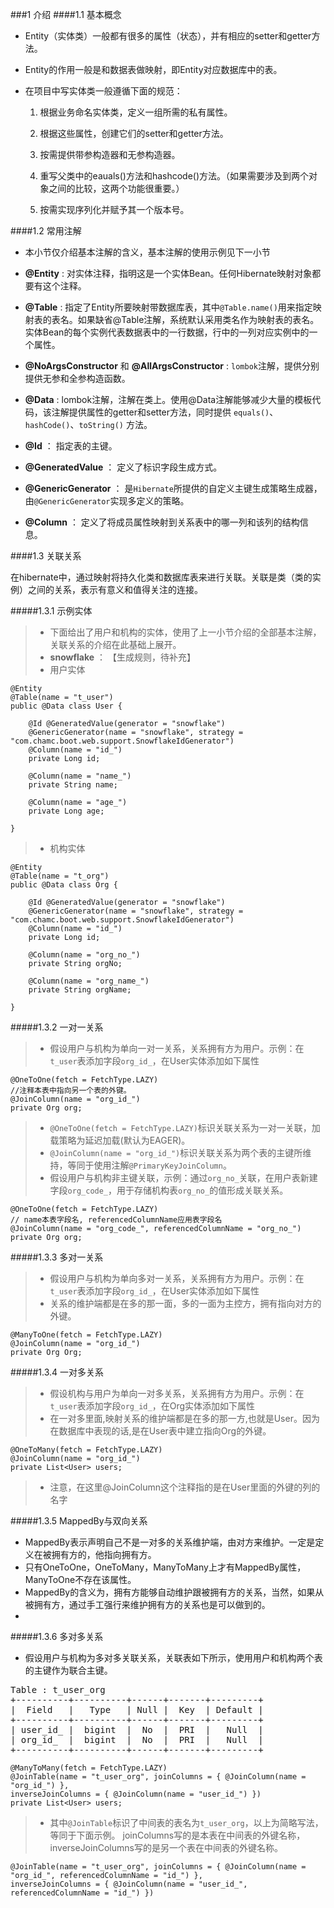 ###1 介绍
####1.1 基本概念

- Entity（实体类）一般都有很多的属性（状态），并有相应的setter和getter方法。
- Entity的作用一般是和数据表做映射，即Entity对应数据库中的表。
- 在项目中写实体类一般遵循下面的规范：

	1. 根据业务命名实体类，定义一组所需的私有属性。
	
	2. 根据这些属性，创建它们的setter和getter方法。
	
	3. 按需提供带参构造器和无参构造器。
	
	4. 重写父类中的eauals()方法和hashcode()方法。（如果需要涉及到两个对象之间的比较，这两个功能很重要。）

	5. 按需实现序列化并赋予其一个版本号。

####1.2 常用注解

- 本小节仅介绍基本注解的含义，基本注解的使用示例见下一小节

- **@Entity** : 对实体注释，指明这是一个实体Bean。任何Hibernate映射对象都要有这个注释。

- **@Table** : 指定了Entity所要映射带数据库表，其中`@Table.name()`用来指定映射表的表名。如果缺省@Table注解，系统默认采用类名作为映射表的表名。实体Bean的每个实例代表数据表中的一行数据，行中的一列对应实例中的一个属性。

- **@NoArgsConstructor** 和 **@AllArgsConstructor** : `lombok`注解，提供分别提供无参和全参构造函数。

- **@Data** : lombok注解，注解在类上。使用@Data注解能够减少大量的模板代码，该注解提供属性的getter和setter方法，同时提供 `equals()`、`hashCode()`、`toString()` 方法。

- **@Id** ： 指定表的主键。

- **@GeneratedValue** ： 定义了标识字段生成方式。

- **@GenericGenerator** ： 是`Hibernate`所提供的自定义主键生成策略生成器，由`@GenericGenerator`实现多定义的策略。

- **@Column** ： 定义了将成员属性映射到关系表中的哪一列和该列的结构信息。


####1.3 关联关系

在hibernate中，通过映射将持久化类和数据库表来进行关联。关联是类（类的实例）之间的关系，表示有意义和值得关注的连接。

#####1.3.1 示例实体

> - 下面给出了用户和机构的实体，使用了上一小节介绍的全部基本注解，关联关系的介绍在此基础上展开。
> - **snowflake** ： 【生成规则，待补充】
> - 用户实体

	@Entity
	@Table(name = "t_user")
	public @Data class User {
	
		@Id @GeneratedValue(generator = "snowflake")
		@GenericGenerator(name = "snowflake", strategy = "com.chamc.boot.web.support.SnowflakeIdGenerator")
		@Column(name = "id_")
		private Long id;
		
		@Column(name = "name_")
		private String name;
		
		@Column(name = "age_")
		private Long age;
		
	}

> - 机构实体

	@Entity
	@Table(name = "t_org")
	public @Data class Org {
	
		@Id @GeneratedValue(generator = "snowflake")
		@GenericGenerator(name = "snowflake", strategy = "com.chamc.boot.web.support.SnowflakeIdGenerator")
		@Column(name = "id_")
		private Long id;
		
		@Column(name = "org_no_")
		private String orgNo;
		
		@Column(name = "org_name_")
		private String orgName;
		
	}

#####1.3.2 一对一关系

> - 假设用户与机构为单向一对一关系，关系拥有方为用户。示例：在`t_user`表添加字段`org_id_`，在User实体添加如下属性

	@OneToOne(fetch = FetchType.LAZY)
	//注释本表中指向另一个表的外键。
	@JoinColumn(name = "org_id_")
	private Org org;

> - `@OneToOne(fetch = FetchType.LAZY)`标识关联关系为一对一关联，加载策略为延迟加载(默认为EAGER)。                 
> - `@JoinColumn(name = "org_id_")`标识关联关系为两个表的主键所维持，等同于使用注解`@PrimaryKeyJoinColumn`。
> - 假设用户与机构非主键关联，示例：通过`org_no_`关联，在用户表新建字段`org_code_`，用于存储机构表`org_no_`的值形成关联关系。

	@OneToOne(fetch = FetchType.LAZY)
	// name本表字段名, referencedColumnName应用表字段名
	@JoinColumn(name = "org_code_", referencedColumnName = "org_no_")
	private Org org;

#####1.3.3 多对一关系

> - 假设用户与机构为单向多对一关系，关系拥有方为用户。示例：在`t_user`表添加字段`org_id_`，在User实体添加如下属性
> - 关系的维护端都是在多的那一面，多的一面为主控方，拥有指向对方的外键。 

	@ManyToOne(fetch = FetchType.LAZY)
	@JoinColumn(name = "org_id_")
	private Org Org;

#####1.3.4 一对多关系

> - 假设机构与用户为单向一对多关系，关系拥有方为用户。示例：在`t_user`表添加字段`org_id_`，在Org实体添加如下属性
> - 在一对多里面,映射关系的维护端都是在多的那一方,也就是User。因为在数据库中表现的话,是在User表中建立指向Org的外键。

	@OneToMany(fetch = FetchType.LAZY)
	@JoinColumn(name = "org_id_")
	private List<User> users;

> - 注意，在这里@JoinColumn这个注释指的是在User里面的外键的列的名字

#####1.3.5 MappedBy与双向关系

- MappedBy表示声明自己不是一对多的关系维护端，由对方来维护。一定是定义在被拥有方的，他指向拥有方。
- 只有OneToOne，OneToMany，ManyToMany上才有MappedBy属性，ManyToOne不存在该属性。
- MappedBy的含义为，拥有方能够自动维护跟被拥有方的关系，当然，如果从被拥有方，通过手工强行来维护拥有方的关系也是可以做到的。
- 


#####1.3.6 多对多关系

- 假设用户与机构为多对多关联关系，关联表如下所示，使用用户和机构两个表的主键作为联合主键。

<pre>
Table : t_user_org
+----------+----------+------+-------+---------+
|  Field   |   Type   | Null |  Key  | Default |
+----------+----------+------+-------+---------+
| user_id_ |  bigint  |  No  |  PRI  |   Null  |
| org_id_  |  bigint  |  No  |  PRI  |   Null  |
+----------+----------+------+-------+---------+
</pre>
  
	@ManyToMany(fetch = FetchType.LAZY)
	@JoinTable(name = "t_user_org", joinColumns = { @JoinColumn(name = "org_id_") }, 
	inverseJoinColumns = { @JoinColumn(name = "user_id_") })
	private List<User> users;	

> - 其中`@JoinTable`标识了中间表的表名为`t_user_org`，以上为简略写法，等同于下面示例。
> joinColumns写的是本表在中间表的外键名称，inverseJoinColumns写的是另一个表在中间表的外键名称。

	@JoinTable(name = "t_user_org", joinColumns = { @JoinColumn(name = "org_id_", referencedColumnName = "id_") }, 
	inverseJoinColumns = { @JoinColumn(name = "user_id_", referencedColumnName = "id_") })